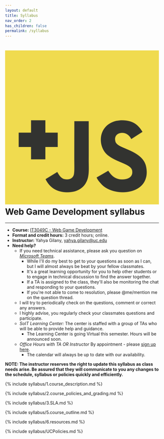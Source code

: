 ```yaml
---
layout: default
title: Syllabus
nav_order: 2
has_children: false
permalink: /syllabus
---
```


# <img src="assets/images/logo.svg" alt="class logo" class="logo"/> Web Game Development syllabus
*** ***

* **Course:** [IT3049C - Web Game Development](#)
* **Format and credit hours:** 3 credit hours; online.
* **Instructor:** Yahya Gilany, [yahya.gilany@uc.edu](mailto:yahya.gilany@uc.edu)
* **Need help?**
    * If you need technical assistance, please ask you question on *[Microsoft Teams](https://teams.microsoft.com/l/channel/19%3a30e5da231a654578a9f04859d49dc410%40thread.tacv2/%25F0%259F%2586%2598%2520Help%2520-%2520Ask%2520Questions?groupId=24ca8848-d758-42dc-9a5f-85467f5ded68&tenantId=f5222e6c-5fc6-48eb-8f03-73db18203b63)*.
        * While I'll do my best to get to your questions as soon as I can, but I will almost always be beat by your fellow classmates.
        * It's a great learning opportunity for you to help other students or to engage in technical discussion to find the answer together.
        * If a TA is assigned to the class, they'll also be monitoring the chat and responding to your questions.
        * If you're not able to come to resolution, please @me/mention me on the question thread.
    * I will try to periodically check on the questions, comment or correct any answers.
    * I highly advise, you regularly check your classmates questions and participate.
    * *SoIT Learning Center:* The center is staffed with a group of TAs who will be able to provide help and guidance.
        * The Learning Center is going Virtual this semester. Hours will be announced soon.
    * *Office Hours with TA OR Instructor* By appointment - please [sign up here](https://outlook.office365.com/owa/calendar/OfficeHours@mailuc.onmicrosoft.com/bookings/s/EjGKKRXxgE6Ppb4z3AH9lg2).
      * The calendar will always be up to date with our availability. 

**NOTE: The instructor reserves the right to update this syllabus as class needs arise. Be assured that they will communicate to you any changes to the schedule, syllabus or policies quickly and efficiently.**

{% include syllabus/1.course_description.md %}

{% include syllabus/2.course_policies_and_grading.md %}

{% include syllabus/3.SLA.md %}

{% include syllabus/5.course_outline.md %}

{% include syllabus/6.resources.md %}

{% include syllabus/UCPolicies.md %}
